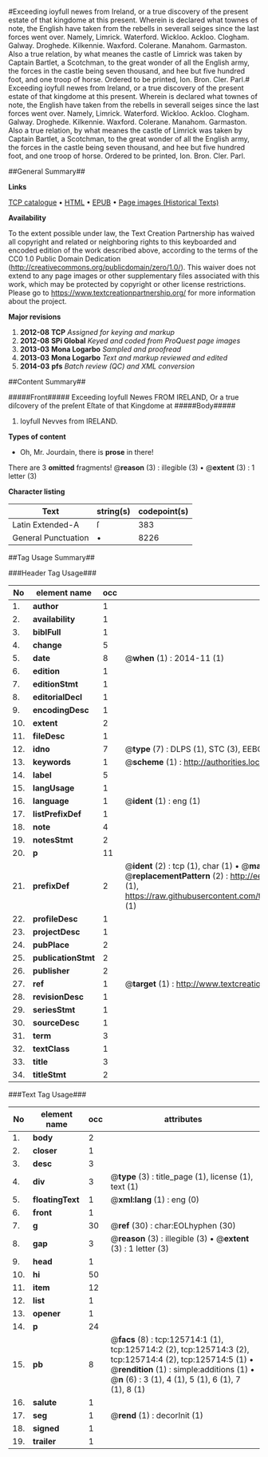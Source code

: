 #Exceeding ioyfull newes from Ireland, or a true discovery of the present estate of that kingdome at this present. Wherein is declared what townes of note, the English have taken from the rebells in severall seiges since the last forces went over. Namely, Limrick. Waterford. Wickloo. Ackloo. Clogham. Galway. Droghede. Kilkennie. Waxford. Colerane. Manahom. Garmaston. Also a true relation, by what meanes the castle of Limrick was taken by Captain Bartlet, a Scotchman, to the great wonder of all the English army, the forces in the castle being seven thousand, and hee but five hundred foot, and one troop of horse. Ordered to be printed, Ion. Bron. Cler. Parl.#
Exceeding ioyfull newes from Ireland, or a true discovery of the present estate of that kingdome at this present. Wherein is declared what townes of note, the English have taken from the rebells in severall seiges since the last forces went over. Namely, Limrick. Waterford. Wickloo. Ackloo. Clogham. Galway. Droghede. Kilkennie. Waxford. Colerane. Manahom. Garmaston. Also a true relation, by what meanes the castle of Limrick was taken by Captain Bartlet, a Scotchman, to the great wonder of all the English army, the forces in the castle being seven thousand, and hee but five hundred foot, and one troop of horse. Ordered to be printed, Ion. Bron. Cler. Parl.

##General Summary##

**Links**

[TCP catalogue](http://www.ota.ox.ac.uk/tcp/)  • 
[HTML](http://tei.it.ox.ac.uk/tcp/Texts-HTML/free/A84/A84245.html)  • 
[EPUB](http://tei.it.ox.ac.uk/tcp/Texts-EPUB/free/A84/A84245.epub) • 
[Page images (Historical Texts)](https://historicaltexts.jisc.ac.uk/eebo-99873251e)

**Availability**

To the extent possible under law, the Text Creation Partnership has waived all copyright and related or neighboring rights to this keyboarded and encoded edition of the work described above, according to the terms of the CC0 1.0 Public Domain Dedication (http://creativecommons.org/publicdomain/zero/1.0/). This waiver does not extend to any page images or other supplementary files associated with this work, which may be protected by copyright or other license restrictions. Please go to https://www.textcreationpartnership.org/ for more information about the project.

**Major revisions**

1. __2012-08__ __TCP__ *Assigned for keying and markup*
1. __2012-08__ __SPi Global__ *Keyed and coded from ProQuest page images*
1. __2013-03__ __Mona Logarbo__ *Sampled and proofread*
1. __2013-03__ __Mona Logarbo__ *Text and markup reviewed and edited*
1. __2014-03__ __pfs__ *Batch review (QC) and XML conversion*

##Content Summary##

#####Front#####
Exceeding Ioyfull Newes FROM IRELAND, Or a true diſcovery of the preſent Eſtate of that Kingdome at 
#####Body#####

1. Ioyfull Nevves from IRELAND.

**Types of content**

  * Oh, Mr. Jourdain, there is **prose** in there!

There are 3 **omitted** fragments! 
 @__reason__ (3) : illegible (3)  •  @__extent__ (3) : 1 letter (3)

**Character listing**


|Text|string(s)|codepoint(s)|
|---|---|---|
|Latin Extended-A|ſ|383|
|General Punctuation|•|8226|

##Tag Usage Summary##

###Header Tag Usage###

|No|element name|occ|attributes|
|---|---|---|---|
|1.|__author__|1||
|2.|__availability__|1||
|3.|__biblFull__|1||
|4.|__change__|5||
|5.|__date__|8| @__when__ (1) : 2014-11 (1)|
|6.|__edition__|1||
|7.|__editionStmt__|1||
|8.|__editorialDecl__|1||
|9.|__encodingDesc__|1||
|10.|__extent__|2||
|11.|__fileDesc__|1||
|12.|__idno__|7| @__type__ (7) : DLPS (1), STC (3), EEBO-CITATION (1), PROQUEST (1), VID (1)|
|13.|__keywords__|1| @__scheme__ (1) : http://authorities.loc.gov/ (1)|
|14.|__label__|5||
|15.|__langUsage__|1||
|16.|__language__|1| @__ident__ (1) : eng (1)|
|17.|__listPrefixDef__|1||
|18.|__note__|4||
|19.|__notesStmt__|2||
|20.|__p__|11||
|21.|__prefixDef__|2| @__ident__ (2) : tcp (1), char (1)  •  @__matchPattern__ (2) : ([0-9\-]+):([0-9IVX]+) (1), (.+) (1)  •  @__replacementPattern__ (2) : http://eebo.chadwyck.com/downloadtiff?vid=$1&page=$2 (1), https://raw.githubusercontent.com/textcreationpartnership/Texts/master/tcpchars.xml#$1 (1)|
|22.|__profileDesc__|1||
|23.|__projectDesc__|1||
|24.|__pubPlace__|2||
|25.|__publicationStmt__|2||
|26.|__publisher__|2||
|27.|__ref__|1| @__target__ (1) : http://www.textcreationpartnership.org/docs/. (1)|
|28.|__revisionDesc__|1||
|29.|__seriesStmt__|1||
|30.|__sourceDesc__|1||
|31.|__term__|3||
|32.|__textClass__|1||
|33.|__title__|3||
|34.|__titleStmt__|2||


###Text Tag Usage###

|No|element name|occ|attributes|
|---|---|---|---|
|1.|__body__|2||
|2.|__closer__|1||
|3.|__desc__|3||
|4.|__div__|3| @__type__ (3) : title_page (1), license (1), text (1)|
|5.|__floatingText__|1| @__xml:lang__ (1) : eng (0)|
|6.|__front__|1||
|7.|__g__|30| @__ref__ (30) : char:EOLhyphen (30)|
|8.|__gap__|3| @__reason__ (3) : illegible (3)  •  @__extent__ (3) : 1 letter (3)|
|9.|__head__|1||
|10.|__hi__|50||
|11.|__item__|12||
|12.|__list__|1||
|13.|__opener__|1||
|14.|__p__|24||
|15.|__pb__|8| @__facs__ (8) : tcp:125714:1 (1), tcp:125714:2 (2), tcp:125714:3 (2), tcp:125714:4 (2), tcp:125714:5 (1)  •  @__rendition__ (1) : simple:additions (1)  •  @__n__ (6) : 3 (1), 4 (1), 5 (1), 6 (1), 7 (1), 8 (1)|
|16.|__salute__|1||
|17.|__seg__|1| @__rend__ (1) : decorInit (1)|
|18.|__signed__|1||
|19.|__trailer__|1||
